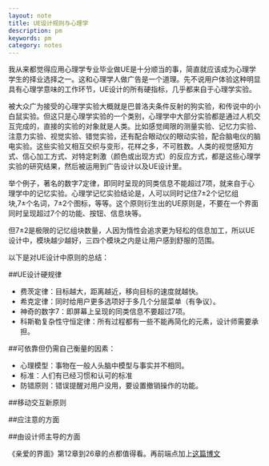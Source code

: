 ```yaml
---
layout: note
title: UE设计规则与心理学
description: pm
keywords: pm
category: notes
---
```


我从来都觉得应用心理学专业毕业做UE是十分顺当的事，简直就应该成为心理学学生的择业选择之一。这和心理学人做广告是一个道理。先不说用户体验这种明显具有心理学意味的工作环节，UE设计的所有硬指标，几乎都来自于心理学实验。

被大众广为接受的心理学实验大概就是巴普洛夫条件反射的狗实验，和传说中的小白鼠实验。但这只是心理学实验的一个类别，心理学中大部分实验都是通过人机交互完成的，直接的实验的对象就是人类。比如感觉阈限的测量实验、记忆力实验、注意力实验、视觉实验、错觉实验，还有配合眼动仪的眼动实验，配合脑电仪的脑电实验。这些实验又相互交织与变形，花样之多，不可胜数。人类的视觉感知方式、信心加工方式、对特定刺激（颜色或出现方式）的反应方式，都是这些心理学实验的研究结果，然后被运用到广告设计以及UE设计里。

举个例子，著名的数字7定律，即同时呈现的同类信息不能超过7项，就来自于心理学中的记忆实验。心理学记忆实验结论是，人可以同时记住7±2个记忆组块,7±个名词，7±2个图标，等等。这个原则衍生出的UE原则是，不要在一个界面同时呈现超过7个的功能、按钮、信息块等。

但7±2是极限的记忆组块数量，人因为惰性会追求更为轻松的信息加工，所以UE设计中，模块越少越好，三四个模块之内是让用户感到舒服的范围。

以下是对UE设计中原则的总结：

##UE设计硬规律

* 费茨定律：目标越大，距离越近，移向目标的速度就越快。
* 希克定律：同时给用户更多选项好于多几个分层菜单（有争议）。
* 神奇的数字7：即屏幕上呈现的同类信息不要超过7项。    
* 科斯勒复杂性守恒定律：所有过程都有一些不能再简化的元素，设计师需要承担。

##可依靠但仍需自己衡量的因素：

* 心理模型：事物在一般人头脑中模型与事实并不相同。
* 标准：人们有已经习惯和认可的标准
* 防错原则：错误提醒对用户没用，要设置撤销操作的功能。

##移动交互新原则



##应注意的方面

##由设计师主导的方面


《亲爱的界面》第12章到26章的点都值得看。再前端点加上[这篇博文](http://www.yangzhiping.com/psy/app-psychology.html)

